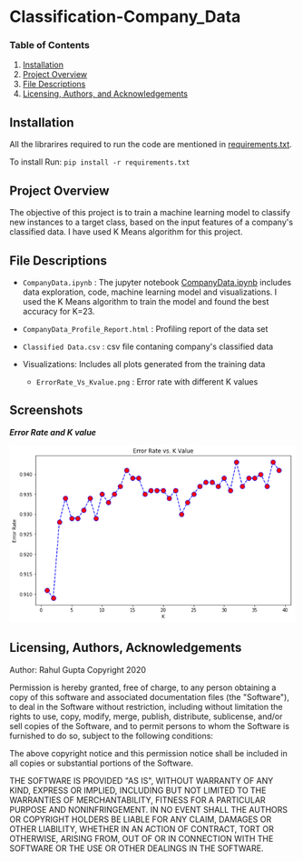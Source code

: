 # Classification-Company_Data

### Table of Contents
1. [Installation](#installation)
2. [Project Overview](#project)
3. [File Descriptions](#files)
4. [Licensing, Authors, and Acknowledgements](#licensing)

## Installation <a name="installation"></a>

All the librarires required to run the code are mentioned in [requirements.txt](https://github.com/rahul385/Classification-Company_Data/blob/master/requirements.txt).

To install Run: `pip install -r requirements.txt`

## Project Overview<a name="project"></a>

The objective of this project is to train a machine learning model to classify new instances to a target class, based on the input features of a company's classified data. I have used K Means algorithm for this project.

## File Descriptions <a name="files"></a>

* `CompanyData.ipynb` : The jupyter notebook [CompanyData.ipynb](https://github.com/rahul385/Classification-Company_Data/blob/master/CompanyData.ipynb) includes data exploration, code, machine learning model and visualizations. I used the K Means algorithm to train the model and found the best accuracy for K=23.

* `CompanyData_Profile_Report.html` : Profiling report of the data set

* `Classified Data.csv` : csv file contaning company's classified data

* Visualizations: Includes all plots generated from the training data
   * `ErrorRate_Vs_Kvalue.png` : Error rate with different K values

## Screenshots

  ***Error Rate and K value***
  
![Screenshot 1](https://github.com/rahul385/Classification-Company_Data/blob/master/Visualizations/ErrorRate_Vs_Kvalue.png)

## Licensing, Authors, Acknowledgements<a name="licensing"></a>

Author: Rahul Gupta Copyright 2020

Permission is hereby granted, free of charge, to any person obtaining a copy of this software and associated documentation files (the "Software"), to deal in the Software without restriction, including without limitation the rights to use, copy, modify, merge, publish, distribute, sublicense, and/or sell copies of the Software, and to permit persons to whom the Software is furnished to do so, subject to the following conditions:

The above copyright notice and this permission notice shall be included in all copies or substantial portions of the Software.

THE SOFTWARE IS PROVIDED "AS IS", WITHOUT WARRANTY OF ANY KIND, EXPRESS OR IMPLIED, INCLUDING BUT NOT LIMITED TO THE WARRANTIES OF MERCHANTABILITY, FITNESS FOR A PARTICULAR PURPOSE AND NONINFRINGEMENT. IN NO EVENT SHALL THE AUTHORS OR COPYRIGHT HOLDERS BE LIABLE FOR ANY CLAIM, DAMAGES OR OTHER LIABILITY, WHETHER IN AN ACTION OF CONTRACT, TORT OR OTHERWISE, ARISING FROM, OUT OF OR IN CONNECTION WITH THE SOFTWARE OR THE USE OR OTHER DEALINGS IN THE SOFTWARE.
